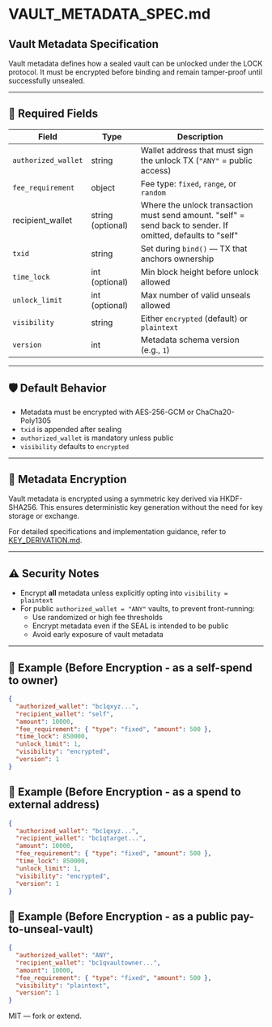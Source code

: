# VAULT_METADATA_SPEC.md

## Vault Metadata Specification

Vault metadata defines how a sealed vault can be unlocked under the LOCK protocol. It must be encrypted before binding and remain tamper-proof until successfully unsealed.

---

## 🔐 Required Fields

| Field | Type | Description |
|-------|------|-------------|
| `authorized_wallet` | string | Wallet address that must sign the unlock TX (`"ANY"` = public access) |
| `fee_requirement` | object | Fee type: `fixed`, `range`, or `random` |
| recipient_wallet | string (optional) | Where the unlock transaction must send amount. "self" = send back to sender. If omitted, defaults to "self" |
| `txid` | string | Set during `bind()` — TX that anchors ownership |
| `time_lock` | int (optional) | Min block height before unlock allowed |
| `unlock_limit` | int (optional) | Max number of valid unseals allowed |
| `visibility` | string | Either `encrypted` (default) or `plaintext` |
| `version` | int | Metadata schema version (e.g., `1`) |

---

## 🛡️ Default Behavior

- Metadata must be encrypted with AES-256-GCM or ChaCha20-Poly1305
- `txid` is appended after sealing
- `authorized_wallet` is mandatory unless public
- `visibility` defaults to `encrypted`

---

## 🔐 Metadata Encryption

Vault metadata is encrypted using a symmetric key derived via HKDF-SHA256. This ensures deterministic key generation without the need for key storage or exchange.

For detailed specifications and implementation guidance, refer to [KEY_DERIVATION.md](./KEY_DERIVATION.md).

---

## ⚠️ Security Notes

- Encrypt **all** metadata unless explicitly opting into `visibility = plaintext`
- For public `authorized_wallet = "ANY"` vaults, to prevent front-running:
  - Use randomized or high fee thresholds
  - Encrypt metadata even if the SEAL is intended to be public
  - Avoid early exposure of vault metadata

---

## 🔁 Example (Before Encryption - as a self-spend to owner)

```json
{
  "authorized_wallet": "bc1qxyz...",
  "recipient_wallet": "self",
  "amount": 10000,
  "fee_requirement": { "type": "fixed", "amount": 500 },
  "time_lock": 850000,
  "unlock_limit": 1,
  "visibility": "encrypted",
  "version": 1
}
```

## 🔁 Example (Before Encryption - as a spend to external address)

```json
{
  "authorized_wallet": "bc1qxyz...",
  "recipient_wallet": "bc1qtarget...",
  "amount": 10000,
  "fee_requirement": { "type": "fixed", "amount": 500 },
  "time_lock": 850000,
  "unlock_limit": 1,
  "visibility": "encrypted",
  "version": 1
}
```

## 🔁 Example (Before Encryption - as a public pay-to-unseal-vault)

```json
{
  "authorized_wallet": "ANY",
  "recipient_wallet": "bc1qvaultowner...",
  "amount": 10000,
  "fee_requirement": { "type": "fixed", "amount": 500 },
  "visibility": "plaintext",
  "version": 1
}
```

MIT — fork or extend.
